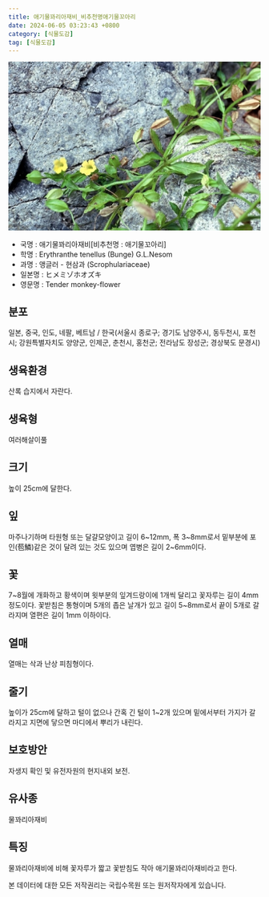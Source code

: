 ```yaml
---
title: 애기물꽈리아재비_비추천명애기물꼬아리
date: 2024-06-05 03:23:43 +0800
category: [식물도감]
tag: [식물도감]
---
```




![애기물꽈리아재비[비추천명 : 애기물꼬아리]](/assets/img/fileUpload/plants/basic/Scrophulariaceae/Mimulus/9578/1_th2.JPG)
- 국명 : 애기물꽈리아재비[비추천명 : 애기물꼬아리]
- 학명 : Erythranthe tenellus (Bunge) G.L.Nesom
- 과명 : 앵글러 - 현삼과 (Scrophulariaceae)
- 일본명 : ヒメミゾホオズキ
- 영문명 : Tender monkey-flower


## 분포
일본, 중국, 인도, 네팔, 베트남 / 한국(서울시 종로구; 경기도 남양주시, 동두천시, 포천시; 강원특별자치도 양양군, 인제군, 춘천시, 홍천군; 전라남도 장성군; 경상북도 문경시) 
## 생육환경
산록 습지에서 자란다.
## 생육형
여러해살이풀
## 크기
높이 25cm에 달한다.
## 잎
마주나기하며 타원형 또는 달걀모양이고 길이 6~12mm, 폭 3~8mm로서 밑부분에 포인(苞鱗)같은 것이 달려 있는 것도 있으며 엽병은 길이 2~6mm이다.
## 꽃
7~8월에 개화하고 황색이며 윗부분의 잎겨드랑이에 1개씩 달리고 꽃자루는 길이 4mm 정도이다. 꽃받침은 통형이며 5개의 좁은 날개가 있고 길이 5~8mm로서 끝이 5개로 갈라지며 열편은 길이 1mm 이하이다.
## 열매
열매는 삭과 난상 피침형이다.
## 줄기
높이가 25cm에 달하고 털이 없으나 간혹 긴 털이 1~2개 있으며 밑에서부터 가지가 갈라지고 지면에 닿으면 마디에서 뿌리가 내린다.
## 보호방안
자생지 확인 및 유전자원의 현지내외 보전.
## 유사종
물꽈리아재비
## 특징
물꽈리아재비에 비해 꽃자루가 짧고 꽃받침도 작아 애기물꽈리아재비라고 한다.






본 데이터에 대한 모든 저작권리는 국립수목원 또는 원저작자에게 있습니다.
